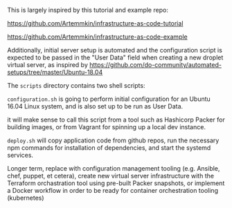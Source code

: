 This is largely inspired by this tutorial and example repo:

https://github.com/Artemmkin/infrastructure-as-code-tutorial

https://github.com/Artemmkin/infrastructure-as-code-example

Additionally, initial server setup is automated and the configuration script is expected to be passed in the "User Data" field when creating a new droplet virtual server, as inspired by https://github.com/do-community/automated-setups/tree/master/Ubuntu-18.04

The `scripts` directory contains two shell scripts:

`configuration.sh` is going to perform initial configuration for an Ubuntu 16.04 Linux system, and is also set up to be run as User Data.

it will make sense to call this script from a tool such as Hashicorp Packer for building images, or from Vagrant for spinning up a local dev instance.

`deploy.sh` will copy application code from github repos, run the necessary npm commands for installation of dependencies, and start the systemd services.

Longer term, replace with configuration management tooling (e.g. Ansible, chef, puppet, et cetera), create new virtual server infrastructure with the Terraform orchastration tool using pre-built Packer snapshots, or implement a Docker workflow in order to be ready for container orchestration tooling (kubernetes)
